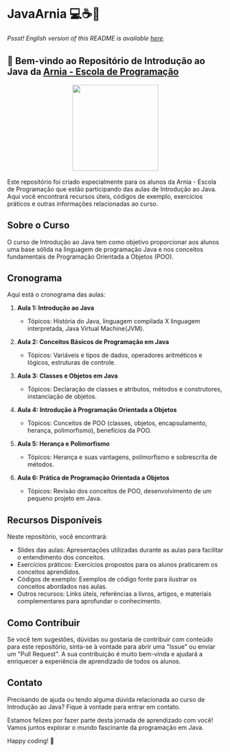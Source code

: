# JavaArnia 💻☕💜

###### _Pssst! English version of this README is available [here](./EN_US.md)._

## 👋 Bem-vindo ao Repositório de Introdução ao Java da [Arnia - Escola de Programação](https://arnia.com.br/)

<div align=center>
<img src="https://media1.giphy.com/media/v1.Y2lkPTc5MGI3NjExZjNlOG11OG56eTY0Ym4wMHlmOXJpdHRiNzR3bmsxYmh2c2lneDh5diZlcD12MV9pbnRlcm5hbF9naWZfYnlfaWQmY3Q9Zw/WYNPuf7UqQv6gKCyv9/giphy.webp" width=200 />
</div>
<br/>
Este repositório foi criado especialmente para os alunos da Arnia - Escola de Programação que estão participando das aulas de Introdução ao Java. Aqui você encontrará recursos úteis, códigos de exemplo, exercícios práticos e outras informações relacionadas ao curso.

## Sobre o Curso

O curso de Introdução ao Java tem como objetivo proporcionar aos alunos uma base sólida na linguagem de programação Java e nos conceitos fundamentais de Programação Orientada a Objetos (POO).

## Cronograma

Aqui está o cronograma das aulas:

1. **Aula 1: Introdução ao Java**

   - Tópicos: História do Java, linguagem compilada X linguagem interpretada, Java Virtual Machine(JVM).

2. **Aula 2: Conceitos Básicos de Programação em Java**

   - Tópicos: Variáveis e tipos de dados, operadores aritméticos e lógicos, estruturas de controle.

3. **Aula 3: Classes e Objetos em Java**

   - Tópicos: Declaração de classes e atributos, métodos e construtores, instanciação de objetos.

4. **Aula 4: Introdução à Programação Orientada a Objetos**

   - Tópicos: Conceitos de POO (classes, objetos, encapsulamento, herança, polimorfismo), benefícios da POO.

5. **Aula 5: Herança e Polimorfismo**

   - Tópicos: Herança e suas vantagens, polimorfismo e sobrescrita de métodos.

6. **Aula 6: Prática de Programação Orientada a Objetos**

   - Tópicos: Revisão dos conceitos de POO, desenvolvimento de um pequeno projeto em Java.

## Recursos Disponíveis

Neste repositório, você encontrará:

- Slides das aulas: Apresentações utilizadas durante as aulas para facilitar o entendimento dos conceitos.
- Exercícios práticos: Exercícios propostos para os alunos praticarem os conceitos aprendidos.
- Códigos de exemplo: Exemplos de código fonte para ilustrar os conceitos abordados nas aulas.
- Outros recursos: Links úteis, referências a livros, artigos, e materiais complementares para aprofundar o conhecimento.

## Como Contribuir

Se você tem sugestões, dúvidas ou gostaria de contribuir com conteúdo para este repositório, sinta-se à vontade para abrir uma "Issue" ou enviar um "Pull Request". A sua contribuição é muito bem-vinda e ajudará a enriquecer a experiência de aprendizado de todos os alunos.

## Contato

Precisando de ajuda ou tendo alguma dúvida relacionada ao curso de Introdução ao Java? Fique à vontade para entrar em contato.

Estamos felizes por fazer parte desta jornada de aprendizado com você! Vamos juntos explorar o mundo fascinante da programação em Java.

Happy coding! 🚀
